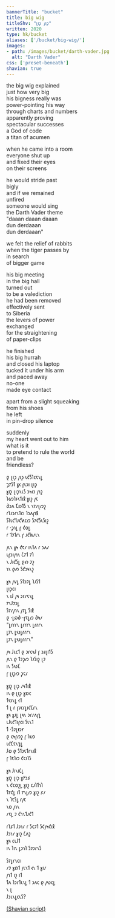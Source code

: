 ```yaml
---
bannerTitle: "bucket" 
title: big wig
titleShv: "𐑚𐑦𐑜 𐑢𐑦𐑜"
written: 2020
type: hk/bucket
aliases: ['/bucket/big-wig/']
images:
- path: /images/bucket/darth-vader.jpg 
  alt: "Darth Vader"
css: ['preset-beneath']
shavian: true
---
```


<div class="latin">

the big wig explained  
just how very big  
his bigness really was  
power-pointing his way  
through charts and numbers  
apparently proving  
spectacular successes  
a God of code  
a titan of acumen  


when he came into a room  
everyone shut up  
and fixed their eyes  
on their screens  


he would stride past  
bigly  
and if we remained  
unfired  
someone would sing  
the Darth Vader theme  
"daaan daaan daaan  
dun derdaaan  
dun derdaaan"  


we felt the relief of rabbits  
when the tiger passes by  
in search  
of bigger game  


his big meeting  
in the big hall  
turned out  
to be a valediction  
he had been removed  
effectively sent  
to Siberia  
the levers of power  
exchanged  
for the straightening  
of paper-clips  


he finished  
his big hurrah  
and closed his laptop  
tucked it under his arm  
and paced away  
no-one  
made eye contact  


apart from a slight squeaking  
from his shoes  
he left  
in pin-drop silence  


suddenly  
my heart went out to him  
what is it  
to pretend to rule the world  
and be  
friendless?  

</div>

<div class="shavian">

𐑞 𐑚𐑦𐑜 𐑢𐑦𐑜 𐑧𐑒𐑕𐑐𐑤𐑱𐑯𐑛  
𐑡𐑳𐑕𐑑 𐑣𐑬 𐑝𐑧𐑮𐑦 𐑚𐑦𐑜  
𐑣𐑦𐑟 𐑚𐑦𐑜𐑯𐑧𐑕 𐑮𐑰𐑤𐑦 𐑢𐑪𐑟  
𐑐𐑬𐑼𐑐𐑶𐑯𐑑𐑦𐑙 𐑣𐑦𐑟 𐑢𐑱  
𐑔𐑮𐑵 𐑗𐑸𐑑𐑕 𐑯 𐑯𐑳𐑥𐑚𐑼𐑟  
𐑩𐑐𐑨𐑮𐑩𐑯𐑑𐑤𐑦 𐑐𐑮𐑵𐑝𐑦𐑙  
𐑕𐑐𐑧𐑒𐑑𐑨𐑒𐑿𐑤𐑼 𐑕𐑳𐑒𐑕𐑧𐑕𐑦𐑟  
𐑩 ·𐑜𐑪𐑛 𐑝 𐑒𐑴𐑛  
𐑩 𐑑𐑲𐑑𐑩𐑯 𐑝 𐑨𐑒𐑿𐑥𐑧𐑯

𐑢𐑧𐑯 𐑣𐑰 𐑒𐑱𐑥 𐑦𐑯𐑑𐑵 𐑩 𐑮𐑵𐑥  
𐑧𐑝𐑮𐑦𐑢𐑪𐑯 𐑖𐑳𐑑 𐑳𐑐  
𐑯 𐑓𐑦𐑒𐑕𐑛 𐑞𐑺 𐑲𐑟  
𐑪𐑯 𐑞𐑺 𐑕𐑒𐑮𐑰𐑯𐑟

𐑣𐑰 𐑢𐑫𐑛 𐑕𐑑𐑮𐑲𐑛 𐑐𐑨𐑕𐑑  
𐑚𐑦𐑜𐑤𐑦  
𐑯 𐑦𐑓 𐑢𐑰 𐑮𐑩𐑥𐑱𐑯𐑛  
𐑳𐑯𐑓𐑲𐑮𐑛  
𐑕𐑳𐑥𐑢𐑪𐑯 𐑢𐑳𐑛 𐑕𐑦𐑙  
𐑞 ·𐑛𐑸𐑔 ·𐑝𐑱𐑛𐑼 𐑔𐑰𐑥  
"𐑛𐑩𐑩𐑩𐑯 𐑛𐑩𐑩𐑩𐑯 𐑛𐑩𐑩𐑩𐑯  
𐑛𐑳𐑯 𐑛𐑻𐑛𐑩𐑩𐑩𐑯  
𐑛𐑳𐑯 𐑛𐑻𐑛𐑩𐑩𐑩𐑯"

𐑢𐑰 𐑓𐑧𐑤𐑑 𐑞 𐑮𐑩𐑤𐑰𐑓 𐑝 𐑮𐑨𐑚𐑦𐑑𐑕  
𐑢𐑧𐑯 𐑞 𐑑𐑲𐑜𐑼 𐑐𐑨𐑕𐑦𐑟 𐑚𐑲  
𐑦𐑯 𐑕𐑻𐑗  
𐑝 𐑚𐑦𐑜𐑼 𐑜𐑱𐑥

𐑣𐑦𐑟 𐑚𐑦𐑜 𐑥𐑰𐑑𐑦𐑙  
𐑦𐑯 𐑞 𐑚𐑦𐑜 𐑣𐑹𐑤  
𐑑𐑻𐑯𐑛 𐑬𐑑  
𐑑 𐑚 𐑩 𐑝𐑨𐑤𐑩𐑛𐑦𐑒𐑖𐑩𐑯  
𐑣𐑰 𐑣𐑨𐑛 𐑚𐑰𐑯 𐑮𐑩𐑥𐑵𐑝𐑛  
𐑧𐑓𐑧𐑒𐑑𐑦𐑝𐑤𐑦 𐑕𐑧𐑯𐑑  
𐑑 ·𐑕𐑲𐑚𐑽𐑾  
𐑞 𐑤𐑰𐑝𐑼𐑟 𐑝 𐑐𐑬𐑼  
𐑧𐑒𐑗𐑱𐑯𐑡𐑛  
𐑓𐑹 𐑞 𐑕𐑑𐑮𐑱𐑑𐑩𐑯𐑦𐑙  
𐑝 𐑐𐑱𐑐𐑼 𐑒𐑤𐑦𐑐𐑕

𐑣𐑰 𐑓𐑦𐑯𐑦𐑖𐑛  
𐑣𐑦𐑟 𐑚𐑦𐑜 𐑣𐑳𐑮𐑭  
𐑯 𐑒𐑤𐑴𐑟𐑛 𐑣𐑦𐑟 𐑤𐑨𐑐𐑑𐑪𐑐  
𐑑𐑳𐑒𐑛 𐑦𐑑 𐑳𐑯𐑛𐑼 𐑣𐑦𐑟 𐑭𐑥  
𐑯 𐑐𐑱𐑕𐑛 𐑩𐑢𐑱  
𐑯𐑴 𐑢𐑪𐑯  
𐑥𐑱𐑛 𐑲 𐑒𐑪𐑯𐑑𐑨𐑒𐑑

𐑩𐑐𐑭𐑑 𐑓𐑮𐑪𐑥 𐑩 𐑕𐑤𐑲𐑑 𐑕𐑒𐑢𐑰𐑒𐑦𐑙  
𐑓𐑮𐑪𐑥 𐑣𐑦𐑟 𐑖𐑵𐑟  
𐑣𐑰 𐑤𐑧𐑓𐑑  
𐑦𐑯 𐑐𐑦𐑯 𐑛𐑮𐑪𐑐 𐑕𐑲𐑮𐑩𐑯𐑕

𐑕𐑳𐑛𐑩𐑯𐑤𐑦  
𐑥𐑲 𐑣𐑸𐑑 𐑢𐑧𐑯𐑑 𐑬𐑯 𐑑 𐑣𐑦𐑥  
𐑢𐑪𐑑 𐑦𐑟 𐑦𐑑  
𐑑𐑵 𐑐𐑮𐑩𐑑𐑧𐑯𐑛 𐑑 𐑮𐑵𐑤 𐑞 𐑢𐑻𐑤𐑛  
𐑯 𐑚  
𐑓𐑮𐑧𐑯𐑛𐑤𐑧𐑕?


[(Shavian script)](/shavian/intro)

</div>
